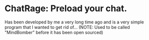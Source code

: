 # ChatRage: Preload your chat.


Has been developed by me a very long time ago and is a very simple program that I wanted to get rid of...
(NOTE: Used to be called "MindBomber" before it has been open sourced)
